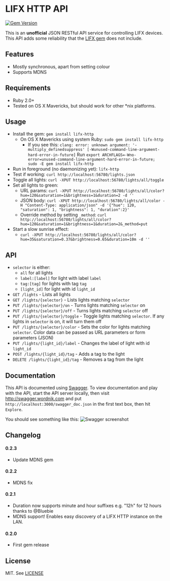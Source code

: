 # LIFX HTTP API

[![Gem Version](https://badge.fury.io/rb/lifx-http.png)](https://rubygems.org/gems/lifx-http) 

This is an **unofficial** JSON RESTful API service for controlling LIFX devices. This API adds some reliability that the [LIFX gem](https://github.com/LIFX/lifx-gem) does not include.

## Features

* Mostly synchronous, apart from setting colour
* Supports MDNS

## Requirements

* Ruby 2.0+
* Tested on OS X Mavericks, but should work for other *nix platforms.

## Usage

* Install the gem: `gem install lifx-http`
  * On OS X Mavericks using system Ruby: `sudo gem install lifx-http`
    * If you see this: `clang: error: unknown argument: '-multiply_definedsuppress' [-Wunused-command-line-argument-hard-error-in-future]`
      Run `export ARCHFLAGS=-Wno-error=unused-command-line-argument-hard-error-in-future; sudo -E gem install lifx-http`
* Run in foreground (no daemonizing yet): `lifx-http`
* Test if working: `curl http://localhost:56780/lights.json`
* Toggle all lights: `curl -XPUT http://localhost:56780/lights/all/toggle`
* Set all lights to green:
  * URL params: `curl -XPUT http://localhost:56780/lights/all/color?hue=120&saturation=1&brightness=1&duration=2 -d ''`
  * JSON body: `curl -XPUT http://localhost:56780/lights/all/color -H "Content-Type: application/json" -d '{"hue": 120, "saturation": 1, "brightness": 1, "duration":2}'`
  * Override method by setting `_method`: `curl http://localhost:56780/lights/all/color?hue=120&saturation=1&brightness=1&duration=2&_method=put`
* Start a slow sunrise effect:
  * `curl -XPUT http://localhost:56780/lights/all/color?hue=35&saturation=0.37&brightness=0.65&duration=10m -d ''`

## API

* `selector` is either:
  * `all` for all lights
  * `label:[label]` for light with label `label`
  * `tag:[tag]` for lights with tag `tag`
  * `[light_id]` for light with id `light_id`
* `GET /lights` - Lists all lights
* `GET /lights/{selector}` - Lists lights matching `selector`
* `PUT /lights/{selector}/on` - Turns lights matching `selector` on
* `PUT /lights/{selector}/off` - Turns lights matching `selector` off
* `PUT /lights/{selector}/toggle` - Toggle lights matching `selector`. If any lights in `selector` is on, it will turn them off
* `PUT /lights/{selector}/color` - Sets the color for lights matching `selector`. Color data can be passed as URL parameters or form parameters (JSON)
* `PUT /lights/{light_id}/label` - Changes the label of light with id `light_id`
* `POST /lights/{light_id}/tag` - Adds a tag to the light
* `DELETE /lights/{light_id}/tag` - Removes a tag from the light

## Documentation

This API is documented using [Swagger](https://github.com/wordnik/swagger-ui).
To view documentation and play with the API, start the API server locally, then visit http://swagger.wordnik.com and put `http://localhost:3000/swagger_doc.json` in the first text box, then hit `Explore`.

You should see something like this:
![Swagger screenshot](doc.png)

## Changelog

#### 0.2.3

- Update MDNS gem

#### 0.2.2

- MDNS fix

#### 0.2.1

- Duration now supports minute and hour suffixes e.g. "12h" for 12 hours thanks to @Bluebie
- MDNS support! Enables easy discovery of a LIFX HTTP instance on the LAN.

#### 0.2.0

- First gem release

## License

MIT. See [LICENSE](LICENSE)
